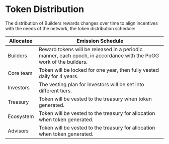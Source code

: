 # Token Distribution

The distribution of Builders rewards changes over time to align incentives with the needs of the network, the token distribution schedule:

| Allocatee | Emission Schedule                                                                                                  |
| --------- | ------------------------------------------------------------------------------------------------------------------ |
| Builders  | Reward tokens will be released in a periodic manner, each epoch, in accordance with the PoGG work of the builders. |
| Core team | Token will be locked for one year, then fully vested daily for 4 years.                                            |
| Investors | The vesting plan for investors will be set into different tiers.                                                   |
| Treasury  | Token will be vested to the treasury when token generated.                                                         |
| Ecosystem | Token will be vested to the treasury for allocation when token generated.                                          |
| Advisors  | Token will be vested to the treasury for allocation when token generated.                                          |

